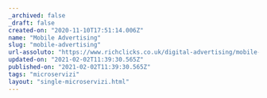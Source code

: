 ```yaml
---
_archived: false
_draft: false
created-on: "2020-11-10T17:51:14.006Z"
name: "Mobile Advertising"
slug: "mobile-advertising"
url-assoluto: "https://www.richclicks.co.uk/digital-advertising/mobile-advertising"
updated-on: "2021-02-02T11:39:30.565Z"
published-on: "2021-02-02T11:39:30.565Z"
tags: "microservizi"
layout: "single-microservizi.html"
---
```



